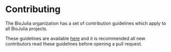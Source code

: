 # Contributing

The BioJulia organization has a set of contribution guidelines which apply to all BioJulia projects.

These guidelines are available [here](biojulia.github.io/Contributing/latest) and it is recommended all new contributors
read these guidelines before opening a pull request.

